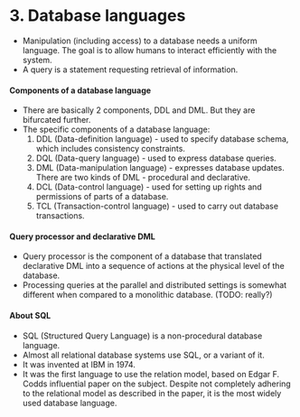 # 3. Database languages
- Manipulation (including access) to a database needs a uniform language. The goal is to allow humans to interact efficiently with the system.
- A query is a statement requesting retrieval of information.

#### Components of a database language
- There are basically 2 components, DDL and DML. But they are bifurcated further.
- The specific components of a database language:
	1. DDL (Data-definition language) - used to specify database schema, which includes consistency constraints.
	2. DQL (Data-query language) - used to express database queries.
	3. DML (Data-manipulation language) - expresses database updates. There are two kinds of DML - procedural and declarative.
	4. DCL (Data-control language) - used for setting up rights and permissions of parts of a database.
	5. TCL (Transaction-control language) - used to carry out database transactions.

#### Query processor and declarative DML
- Query processor is the component of a database that translated declarative DML into a sequence of actions at the physical level of the database.
- Processing queries at the parallel and distributed settings is somewhat different when compared to a monolithic database. (TODO: really?)

#### About SQL
- SQL (Structured Query Language) is a non-procedural database language.
- Almost all relational database systems use SQL, or a variant of it.
- It was invented at IBM in 1974.
- It was the first language to use the relation model, based on Edgar F. Codds influential paper on the subject. Despite not completely adhering to the relational model as described in the paper, it is the most widely used database language.